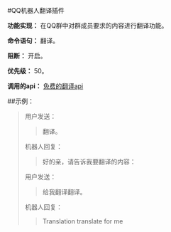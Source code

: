 #QQ机器人翻译插件

**功能实现：**  在QQ群中对群成员要求的内容进行翻译功能。

**命令语句：**  翻译。

**阻断：**  开启。

**优先级：**  50。

**调用的api：** [免费的翻译api](https://api.vvhan.com/api/fy)

##示例：
>用户发送：
> >翻译。
> 
> 机器人回复：
> >好的亲，请告诉我要翻译的内容：
> 
> 用户发送：
> >给我翻译翻译。
> 
> 机器人回复：
> >Translation translate for me
